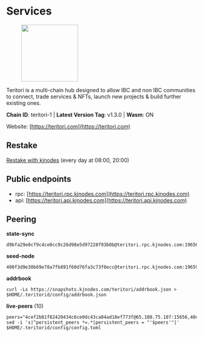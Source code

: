 # Services

<figure><img src="https://raw.githubusercontent.com/kj89/testnet_manuals/main/pingpub/logos/teritori.png" width="150" alt=""><figcaption></figcaption></figure>

Teritori is a multi-chain hub designed to allow IBC and non IBC communities  to connect, trade services & NFTs, launch new projects & build further existing ones.

**Chain ID**: teritori-1 | **Latest Version Tag**: v1.3.0 | **Wasm**: ON

Website: [https://teritori.com](https://teritori.com)

## Restake

[Restake with kjnodes](https://restake.app/teritori/torivaloper184ln03hkpt75uhrrr26f66kvcqvf4yn4nc2xjm) (every day at 08:00, 20:00)
## Public endpoints

* rpc: [https://teritori.rpc.kjnodes.com](https://teritori.rpc.kjnodes.com)
* api: [https://teritori.api.kjnodes.com](https://teritori.api.kjnodes.com)

## Peering

**state-sync**

```
d9bfa29e0cf9c4ce0cc9c26d98e5d97228f93b0b@teritori.rpc.kjnodes.com:19656
```

**seed-node**

```
400f3d9e30b69e78a7fb891f60d76fa3c73f0ecc@teritori.rpc.kjnodes.com:19659
```

**addrbook**
```
curl -Ls https://snapshots.kjnodes.com/teritori/addrbook.json > $HOME/.teritorid/config/addrbook.json
```

**live-peers** (10)
```
peers="4cef2b81f82420434c6ce0dc43ca04ad18ef773f@65.108.75.107:15656,40caa979c29a9930ea2b8a6249037924d308ae84@162.55.234.70:54256,5a98d637a16b16bf425a4a785c9d11a7d1e5b8a0@65.21.131.215:26736,412afea7f33f6f91c85f8d149eff81acb6624bb3@195.201.63.87:42656,16f90d350de14a596ebdc683ce5e703c14e40bb3@75.119.146.181:19656,9f769bedc6a17199804e323700d5eaa6685b8be9@161.97.79.100:26656,d9bfa29e0cf9c4ce0cc9c26d98e5d97228f93b0b@65.109.88.38:19656,406fc7fe86ba396cb7fc8616c546f21a1d3c51cd@89.58.57.158:26656,358f13bd95d91517053a58f4d30205842672837f@104.37.187.214:60656,67a266c2819ef727e51232365d98db017e82b1c3@65.109.63.165:26656"
sed -i 's|^persistent_peers *=.*|persistent_peers = "'$peers'"|' $HOME/.teritorid/config/config.toml
```
